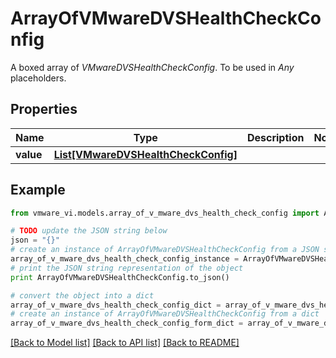 # ArrayOfVMwareDVSHealthCheckConfig

A boxed array of *VMwareDVSHealthCheckConfig*. To be used in *Any* placeholders. 

## Properties
Name | Type | Description | Notes
------------ | ------------- | ------------- | -------------
**value** | [**List[VMwareDVSHealthCheckConfig]**](VMwareDVSHealthCheckConfig.md) |  | 

## Example

```python
from vmware_vi.models.array_of_v_mware_dvs_health_check_config import ArrayOfVMwareDVSHealthCheckConfig

# TODO update the JSON string below
json = "{}"
# create an instance of ArrayOfVMwareDVSHealthCheckConfig from a JSON string
array_of_v_mware_dvs_health_check_config_instance = ArrayOfVMwareDVSHealthCheckConfig.from_json(json)
# print the JSON string representation of the object
print ArrayOfVMwareDVSHealthCheckConfig.to_json()

# convert the object into a dict
array_of_v_mware_dvs_health_check_config_dict = array_of_v_mware_dvs_health_check_config_instance.to_dict()
# create an instance of ArrayOfVMwareDVSHealthCheckConfig from a dict
array_of_v_mware_dvs_health_check_config_form_dict = array_of_v_mware_dvs_health_check_config.from_dict(array_of_v_mware_dvs_health_check_config_dict)
```
[[Back to Model list]](../README.md#documentation-for-models) [[Back to API list]](../README.md#documentation-for-api-endpoints) [[Back to README]](../README.md)


